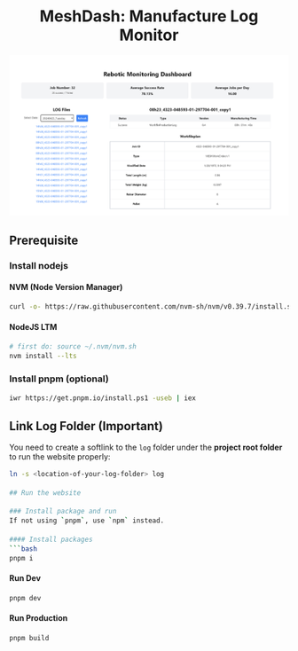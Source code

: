 <h1 align="center">MeshDash: Manufacture Log Monitor</h1>

![](https://github.com/Mesh-ch/meshDash/blob/main/.github/preview.png)

## Prerequisite

### Install nodejs

#### NVM (Node Version Manager)

```bash
curl -o- https://raw.githubusercontent.com/nvm-sh/nvm/v0.39.7/install.sh | bash
```

#### NodeJS LTM

```bash
# first do: source ~/.nvm/nvm.sh
nvm install --lts
```

### Install pnpm (optional)

```bash
iwr https://get.pnpm.io/install.ps1 -useb | iex

```

## Link Log Folder (Important)

You need to create a softlink to the `log` folder under the **project root folder** to run the website properly:

````bash
ln -s <location-of-your-log-folder> log

## Run the website

### Install package and run
If not using `pnpm`, use `npm` instead.

#### Install packages
```bash
pnpm i
````

#### Run Dev

```bash
pnpm dev
```

#### Run Production

```bash
pnpm build
```
